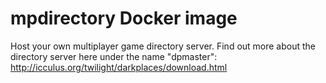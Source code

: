 # mpdirectory Docker image

Host your own multiplayer game directory server. Find out more about the directory server here under the name "dpmaster":
http://icculus.org/twilight/darkplaces/download.html
